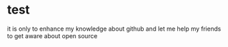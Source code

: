# test
it is only to enhance my knowledge about github
and let me help my friends to get aware about open source

